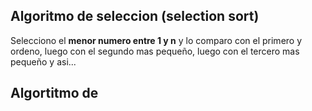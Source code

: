 ## Algoritmo de seleccion (selection sort)
Selecciono el **menor numero entre 1 y n** y lo comparo con el primero y ordeno, luego con el segundo mas pequeño, luego con el tercero mas pequeño y asi...

## Algortitmo de 